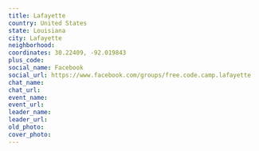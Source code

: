 ```yaml
---
title: Lafayette
country: United States
state: Louisiana
city: Lafayette
neighborhood: 
coordinates: 30.22409, -92.019843
plus_code:
social_name: Facebook
social_url: https://www.facebook.com/groups/free.code.camp.lafayette
chat_name:
chat_url:
event_name:
event_url:
leader_name:
leader_url:
old_photo: 
cover_photo:
---
```

